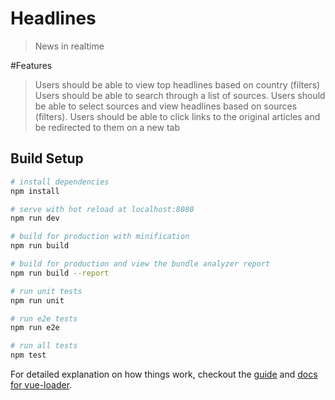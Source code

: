 # Headlines

> News in realtime

#Features
> Users should be able to view top headlines based on country (filters) 
> Users should be able to search through a list of sources. 
> Users should be able to select sources and view headlines based on sources (filters). 
> Users should be able to click links to the original articles and be redirected to them on a new tab

## Build Setup

``` bash
# install dependencies
npm install

# serve with hot reload at localhost:8080
npm run dev

# build for production with minification
npm run build

# build for production and view the bundle analyzer report
npm run build --report

# run unit tests
npm run unit

# run e2e tests
npm run e2e

# run all tests
npm test
```

For detailed explanation on how things work, checkout the [guide](http://vuejs-templates.github.io/webpack/) and [docs for vue-loader](http://vuejs.github.io/vue-loader).
